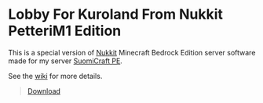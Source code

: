 # Lobby For Kuroland From Nukkit PetteriM1 Edition
This is a special version of [Nukkit](https://github.com/CloudburstMC/Nukkit) Minecraft Bedrock Edition server software made for my server [SuomiCraft PE](https://suomicraft-pe.tk/).

See the [wiki](https://github.com/PetteriM1/NukkitPetteriM1Edition/wiki) for more details.

<!--[![CircleCI branch](https://img.shields.io/circleci/project/github/PetteriM1/NukkitPetteriM1Edition/master.svg)](https://circleci.com/gh/PetteriM1/NukkitPetteriM1Edition/tree/master)-->
>[Download](https://github.com/PetteriM1/NukkitPetteriM1Edition/releases)
